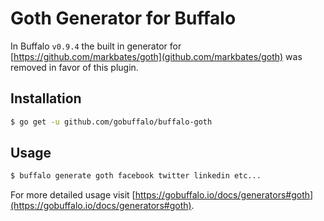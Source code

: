 # Goth Generator for Buffalo

In Buffalo `v0.9.4` the built in generator for [https://github.com/markbates/goth](github.com/markbates/goth) was removed in favor of this plugin.

## Installation

```bash
$ go get -u github.com/gobuffalo/buffalo-goth
```

## Usage

```bash
$ buffalo generate goth facebook twitter linkedin etc...
```

For more detailed usage visit [https://gobuffalo.io/docs/generators#goth](https://gobuffalo.io/docs/generators#goth).

